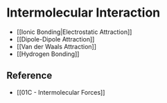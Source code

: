 # Intermolecular Interaction

- [[Ionic Bonding|Electrostatic Attraction]]
- [[Dipole-Dipole Attraction]]
- [[Van der Waals Attraction]]
- [[Hydrogen Bonding]]

## Reference

- [[01C - Intermolecular Forces]]
